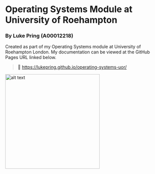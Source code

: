 # Operating Systems Module at University of Roehampton
### By Luke Pring (A00012218)

Created as part of my Operating Systems module at University of Roehampton London. My documentation can be viewed at the GitHub Pages URL linked below.

> 🔗 https://lukepring.github.io/operating-systems-uor/

<img src="https://cdn.lukepring.co.uk/uor/Logo.webp" alt="alt text" width="300"/>
